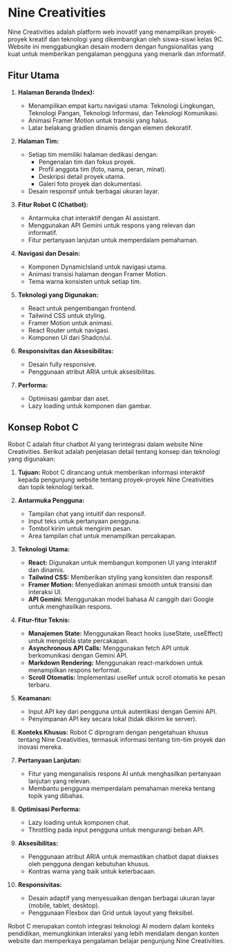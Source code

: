# Nine Creativities

Nine Creativities adalah platform web inovatif yang menampilkan proyek-proyek kreatif dan teknologi yang dikembangkan oleh siswa-siswi kelas 9C. Website ini menggabungkan desain modern dengan fungsionalitas yang kuat untuk memberikan pengalaman pengguna yang menarik dan informatif.

## Fitur Utama

1. **Halaman Beranda (Index):**
   - Menampilkan empat kartu navigasi utama: Teknologi Lingkungan, Teknologi Pangan, Teknologi Informasi, dan Teknologi Komunikasi.
   - Animasi Framer Motion untuk transisi yang halus.
   - Latar belakang gradien dinamis dengan elemen dekoratif.

2. **Halaman Tim:**
   - Setiap tim memiliki halaman dedikasi dengan:
     - Pengenalan tim dan fokus proyek.
     - Profil anggota tim (foto, nama, peran, minat).
     - Deskripsi detail proyek utama.
     - Galeri foto proyek dan dokumentasi.
   - Desain responsif untuk berbagai ukuran layar.

3. **Fitur Robot C (Chatbot):**
   - Antarmuka chat interaktif dengan AI assistant.
   - Menggunakan API Gemini untuk respons yang relevan dan informatif.
   - Fitur pertanyaan lanjutan untuk memperdalam pemahaman.

4. **Navigasi dan Desain:**
   - Komponen DynamicIsland untuk navigasi utama.
   - Animasi transisi halaman dengan Framer Motion.
   - Tema warna konsisten untuk setiap tim.

5. **Teknologi yang Digunakan:**
   - React untuk pengembangan frontend.
   - Tailwind CSS untuk styling.
   - Framer Motion untuk animasi.
   - React Router untuk navigasi.
   - Komponen UI dari Shadcn/ui.

6. **Responsivitas dan Aksesibilitas:**
   - Desain fully responsive.
   - Penggunaan atribut ARIA untuk aksesibilitas.

7. **Performa:**
   - Optimisasi gambar dan aset.
   - Lazy loading untuk komponen dan gambar.

## Konsep Robot C

Robot C adalah fitur chatbot AI yang terintegrasi dalam website Nine Creativities. Berikut adalah penjelasan detail tentang konsep dan teknologi yang digunakan:

1. **Tujuan:**
   Robot C dirancang untuk memberikan informasi interaktif kepada pengunjung website tentang proyek-proyek Nine Creativities dan topik teknologi terkait.

2. **Antarmuka Pengguna:**
   - Tampilan chat yang intuitif dan responsif.
   - Input teks untuk pertanyaan pengguna.
   - Tombol kirim untuk mengirim pesan.
   - Area tampilan chat untuk menampilkan percakapan.

3. **Teknologi Utama:**
   - **React:** Digunakan untuk membangun komponen UI yang interaktif dan dinamis.
   - **Tailwind CSS:** Memberikan styling yang konsisten dan responsif.
   - **Framer Motion:** Menyediakan animasi smooth untuk transisi dan interaksi UI.
   - **API Gemini:** Menggunakan model bahasa AI canggih dari Google untuk menghasilkan respons.

4. **Fitur-fitur Teknis:**
   - **Manajemen State:** Menggunakan React hooks (useState, useEffect) untuk mengelola state percakapan.
   - **Asynchronous API Calls:** Menggunakan fetch API untuk berkomunikasi dengan Gemini API.
   - **Markdown Rendering:** Menggunakan react-markdown untuk menampilkan respons terformat.
   - **Scroll Otomatis:** Implementasi useRef untuk scroll otomatis ke pesan terbaru.

5. **Keamanan:**
   - Input API key dari pengguna untuk autentikasi dengan Gemini API.
   - Penyimpanan API key secara lokal (tidak dikirim ke server).

6. **Konteks Khusus:**
   Robot C diprogram dengan pengetahuan khusus tentang Nine Creativities, termasuk informasi tentang tim-tim proyek dan inovasi mereka.

7. **Pertanyaan Lanjutan:**
   - Fitur yang menganalisis respons AI untuk menghasilkan pertanyaan lanjutan yang relevan.
   - Membantu pengguna memperdalam pemahaman mereka tentang topik yang dibahas.

8. **Optimisasi Performa:**
   - Lazy loading untuk komponen chat.
   - Throttling pada input pengguna untuk mengurangi beban API.

9. **Aksesibilitas:**
   - Penggunaan atribut ARIA untuk memastikan chatbot dapat diakses oleh pengguna dengan kebutuhan khusus.
   - Kontras warna yang baik untuk keterbacaan.

10. **Responsivitas:**
    - Desain adaptif yang menyesuaikan dengan berbagai ukuran layar (mobile, tablet, desktop).
    - Penggunaan Flexbox dan Grid untuk layout yang fleksibel.

Robot C merupakan contoh integrasi teknologi AI modern dalam konteks pendidikan, memungkinkan interaksi yang lebih mendalam dengan konten website dan memperkaya pengalaman belajar pengunjung Nine Creativities.